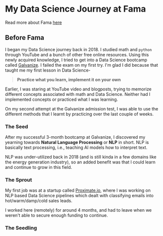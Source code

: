 # My Data Science Journey at Fama

Read more about Fama [here](https://fama.io)

## Before Fama

I began my Data Science journey back in 2018. I studied math and `python` through YouTube and a bunch of other free online resources. Using this newly acquired knowledge, I tried to get into a Data Science bootcamp called [Galvanize](https://www.galvanize.com). I failed the exam on my first try. I'm glad I did because that taught me my first lesson in Data Science-

> **Practice what you learn, implement it on your own**

Earlier, I was staring at YouTube video and blogposts, trying to memorize different concepts associated with math and Data Science. Neither had I implemented concepts or practiced what I was learning.

On my second attempt at the Galvanize admission test, I was able to use the different methods that I learnt by practicing over the last couple of weeks.

### **The Seed**

After my successful 3-month bootcamp at Galvanize, I discovered my yearning towards **Natural Language Processing** or **NLP** in short. NLP is basically text processing, i.e., teaching AI models how to interpret text. 

NLP was under-utilized back in 2018 (and is still kinda in a few domains like the energy generation industry), so an added benefit was that I could learn and continue to grow in this field.

### **The Sprout**

My first job was at a startup called [Proximate.io](https://www.crunchbase.com/organization/proximate-io), where I was working on NLP based Data Science pipelines which dealt with classifying emails into hot/warm/damp/cold sales leads.

I worked here (remotely) for around 4 months, and had to leave when we weren't able to secure enough funding to continue.

### The **Seedling** 

